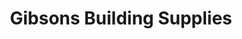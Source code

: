 ---
title: "Gibsons Building Supplies"
url: /gibsons/gibsons-building-supplies/
shop: Eisenwaren
---